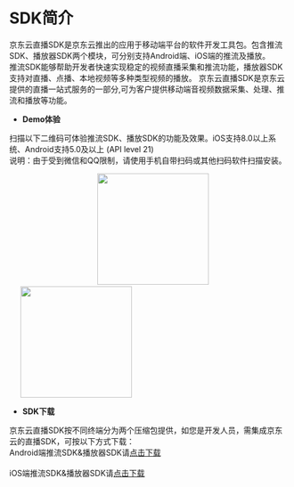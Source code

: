 # SDK简介

 京东云直播SDK是京东云推出的应用于移动端平台的软件开发工具包。包含推流SDK、播放器SDK两个模块，可分别支持Android端、iOS端的推流及播放。   
 推流SDK能够帮助开发者快速实现稳定的视频直播采集和推流功能，播放器SDK支持对直播、点播、本地视频等多种类型视频的播放。
 京东云直播SDK是京东云提供的直播一站式服务的一部分,可为客户提供移动端音视频数据采集、处理、推流和播放等功能。

-   **Demo体验**

扫描以下二维码可体验推流SDK、播放SDK的功能及效果。iOS支持8.0以上系统、Android支持5.0及以上 (API level 21)  
说明：由于受到微信和QQ限制，请使用手机自带扫码或其他扫码软件扫描安装。<br />

&nbsp;&nbsp;&nbsp;&nbsp;&nbsp;&nbsp;&nbsp;&nbsp;&nbsp;&nbsp;&nbsp;&nbsp;&nbsp;&nbsp;&nbsp;&nbsp;&nbsp;&nbsp;&nbsp;&nbsp;&nbsp;&nbsp;&nbsp;&nbsp;&nbsp;&nbsp;&nbsp;&nbsp;&nbsp;&nbsp;&nbsp;&nbsp;&nbsp;&nbsp;&nbsp;&nbsp;&nbsp;&nbsp;&nbsp;&nbsp;<img src="https://github.com/jdcloudcom/cn/blob/cn-Video-on-Demand/image/live-video/SDK-ios%E4%BA%8C%E7%BB%B4%E7%A0%81.png" width="200" />&nbsp;&nbsp;&nbsp;&nbsp;&nbsp;&nbsp;&nbsp;&nbsp;&nbsp;&nbsp;&nbsp;&nbsp;
<img src="https://github.com/jdcloudcom/cn/blob/cn-Video-on-Demand/image/live-video/SDK%E5%AE%89%E5%8D%93%E4%BA%8C%E7%BB%B4%E7%A0%81.png" width="200" style="margin-left:20px" />

-   **SDK下载**

京东云直播SDK按不同终端分为两个压缩包提供，如您是开发人员，需集成京东云的直播SDK，可按以下方式下载：  
Android端推流SDK&播放器SDK请<a href="https://sdk-publish.oss.cn-north-1.jcloudcs.com/sdk/jdcloud_streamer_android.zip">点击下载</a><br/>  
iOS端推流SDK&播放器SDK请<a href="https://sdk-publish.oss.cn-north-1.jcloudcs.com/sdk/jdcloud_streamer_ios.zip">点击下载</a>

